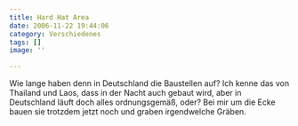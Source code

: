 ```yaml
---
title: Hard Hat Area
date: 2006-11-22 19:44:06
category: Verschiedenes
tags: []
image: ''

---
```


Wie lange haben denn in Deutschland die Baustellen auf? Ich kenne das von Thailand und Laos, dass in der Nacht auch gebaut wird, aber in Deutschland läuft doch alles ordnungsgemäß, oder? Bei mir um die Ecke bauen sie trotzdem jetzt noch und graben irgendwelche Gräben.
